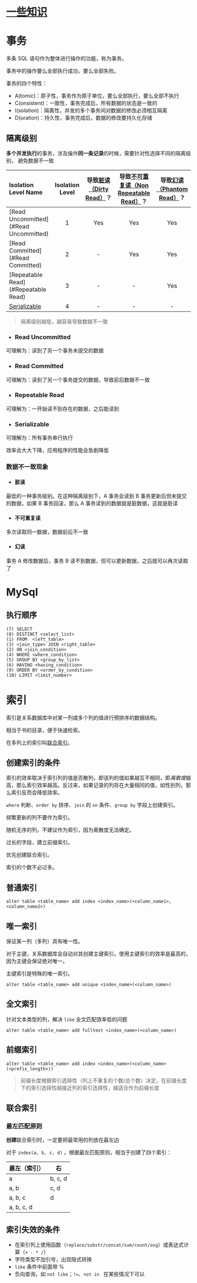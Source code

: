 # [一些知识](readme.md#数据库相关)

# 事务

多条 SQL 语句作为整体进行操作的功能，称为事务。

事务中的操作要么全部执行成功，要么全部失败。

事务的四个特性：

* A(tomic)：原子性，事务作为原子单位，要么全部执行，要么全部不执行
* C(onsistent)：一致性，事务完成后，所有数据的状态是一致的
* I(solation)：隔离性，并发的多个事务间对数据的修改必须相互隔离
* D(uration)：持久性，事务完成后，数据的修改要持久化存储

## 隔离级别

**多个并发执行**的事务，涉及操作**同一条记录**的时候，需要针对性选择不同的隔离级别， 避免数据不一致

| Isolation Level Name                  | Isolation Level | 导致[脏读（Dirty Read）](#脏读)？ | 导致[不可重复读（Non Repeatable Read）](#不可重复读)？ | 导致[幻读（Phantom Read）](#幻读)？ |
| :------------------------------------ | :-------------: | :-------------------------------: | :----------------------------------------------------: | :---------------------------------: |
| [Read Uncommitted](#Read Uncommitted) |        1        |                Yes                |                          Yes                           |                 Yes                 |
| [Read Committed](#Read Committed)     |        2        |                 -                 |                          Yes                           |                 Yes                 |
| [Repeatable Read](#Repeatable Read)   |        3        |                 -                 |                           -                            |                 Yes                 |
| [Serializable](#Serializable)         |        4        |                 -                 |                           -                            |                  -                  |

> 隔离级别越低，越容易导致数据不一致

* ### Read Uncommitted

可理解为：读到了另一个事务未提交的数据

* ### Read Committed

可理解为：读到了另一个事务提交的数据，导致前后数据不一致

* ### Repeatable Read

可理解为：一开始读不到存在的数据，之后能读到

* ### Serializable

可理解为：所有事务串行执行

效率会大大下降，应用程序的性能会急剧降低

### 数据不一致现象

* #### 脏读

最低的一种事务级别。在这种隔离级别下，A 事务会读到 B 事务更新后但未提交的数据，如果 B 事务回滚，那么 A 事务读到的数据就是脏数据，这就是脏读

* #### 不可重复读

多次读取同一数据，数据前后不一致

* #### 幻读

事务 A 修改数据后，事务 B 读不到数据，但可以更新数据，之后就可以再次读取了

# MySql

## 执行顺序

```mysql
(7) SELECT  
(8) DISTINCT <select_list>
(1) FROM  <left_table>
(3) <join_type> JOIN <right_table>
(2) ON <join_condition>
(4) WHERE <where_condition>
(5) GROUP BY <group_by_list>
(6) HAVING <having_condition>
(9) ORDER BY <order_by_condition>
(10) LIMIT <limit_number>
```

# 索引

索引是关系数据库中对某一列或多个列的值进行预排序的数据结构。

相当于书的目录，便于快速检索。

在多列上的索引叫[联合索引](#联合索引的最左匹配原则)。

## 创建索引的条件

索引的效率取决于索引列的值是否散列，即该列的值如果越互不相同，即*离散度*越高，那么索引效率越高。反过来，如果记录的列存在大量相同的值，如性别列，那么索引反而会降低效率。

`where` 判断、`order by` 排序、`join` 的 `on` 条件、`group by` 字段上创建索引。

频繁更新的列不要作为索引。

随机无序的列，不建议作为索引，因为离散度无法确定。

过长的字段，建立前缀索引。

优先创建联合索引。

索引的个数不必过多。

## 普通索引

```mysql
alter table <table_name> add index <index_name>(<column_name1>,<column_name2>)
```

## 唯一索引

保证某一列（多列）具有唯一性。

对于主键，关系数据库会自动对其创建主键索引。使用主键索引的效率是最高的，因为主键会保证绝对唯一。

主键索引是特殊的唯一索引。

```mysql
alter table <table_name> add unique <index_name>(<column_name>)
```

## 全文索引

针对文本类型的列，解决 `like` 全文匹配效率低的问题

```mysql
alter table <table_name> add fulltext <index_name>(<column_name>)
```

## 前缀索引 

```mysql
alter table <table_name> add index <index_name>(<column_name>(<prefix_length>))
```

> 前缀长度根据索引选择性（列上不重复的个数/总个数）决定，在前缀长度下的索引选择性越接近列的索引选择性，越适合作为前缀长度

## 联合索引

### 最左匹配原则

**创建**联合索引时，一定要把最常用的列放在最左边

对于 `index(a, b, c, d)` ，根据最左匹配原则，相当于创建了四个索引：

| 最左（索引） | 右      |
| ------------ | ------- |
| a            | b, c, d |
| a, b         | c, d    |
| a, b, c      | d       |
| a, b, c, d   |         |

## 索引失效的条件

- 在索引列上使用函数（`replace/substr/concat/sum/count/avg`）或表达式计算（`+ - * /`）
- 字符类型不加引号，出现隐式转换
- `like` 条件中前面带 %
- 负向查询，如 `not like`；`!=`、`not in ` 在某些情况下可以
